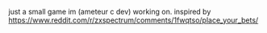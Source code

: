 just a small game im (ameteur c dev) working on.
inspired by https://www.reddit.com/r/zxspectrum/comments/1fwqtso/place_your_bets/

